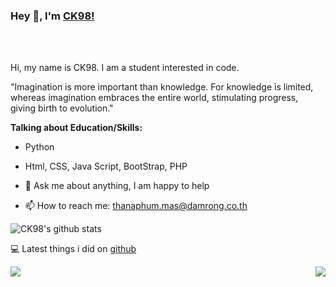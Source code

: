 ### Hey 👋, I'm [CK98!](https://github.com/CHOK9938)



<br />
<br />


Hi, my name is CK98. I am a student interested in code.


"Imagination is more important than knowledge. For knowledge is limited, whereas imagination embraces the entire world, stimulating progress, giving birth to evolution." 




**Talking about Education/Skills:**

- Python
-  Html, CSS, Java Script, BootStrap, PHP

- 💬 Ask me about anything, I am happy to help
- 📫 How to reach me: thanaphum.mas@damrong.co.th
&nbsp;


![CK98's github stats](https://github-readme-stats.vercel.app/api?username=CHOK9938&show_icons=true&hide_border=true)

💻 Latest things i did on [github](https://github.com/CHOK9938/)

<a href="https://github.com/CHOK9938/Minecraft_Bedrock-The-Hive-Scoreboard">
    <img align="left" src="https://github-readme-stats.vercel.app/api/pin/?username=CHOK9938&repo=Minecraft_Bedrock-The-Hive-Scoreboard" />
</a>

<a href="https://github.com/CHOK9938/FixTime">
  <img align="right" src="https://github-readme-stats.vercel.app/api/pin/?username=CHOK9938&repo=FixTime" />
</a>
